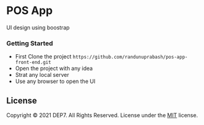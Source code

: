# POS App 
UI design using boostrap

### Getting Started
* First Clone the project
`https://github.com/randunuprabash/pos-app-front-end.git`
* Open the project with any idea 
* Strat any local server
* Use any browser to open the UI



## License
Copyright © 2021 DEP7. All Rights Reserved.
License under the [MIT](LICENSE) license.